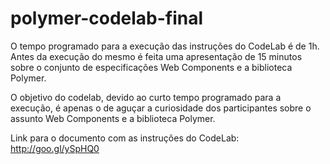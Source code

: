polymer-codelab-final
=====================

O tempo programado para a execução das instruções do CodeLab é de 1h. 
Antes da execução do mesmo é feita uma apresentação de 15 minutos sobre o conjunto de 
especificações Web Components e a biblioteca Polymer.

O objetivo do codelab, devido ao curto tempo programado para a execução, é apenas o de aguçar 
a curiosidade dos participantes sobre o assunto Web Components e a biblioteca Polymer.


Link para o documento com as instruções do CodeLab:
http://goo.gl/ySpHQ0
